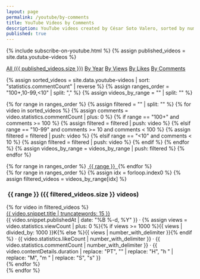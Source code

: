 ```yaml
---
layout: page
permalink: /youtube/by-comments
title: YouTube Videos by Comments
description: YouTube videos created by César Soto Valero, sorted by number of comments.
published: true
---
```


<!-- markdownlint-disable MD033 -->
{% include subscribe-on-youtube.html %}
{% assign published_videos = site.data.youtube-videos %}

<!-- Buttons for ordering YouTube videos -->
<div class="list-filters">
    <a href="/youtube" class="list-filter">All ({{ published_videos.size }})</a>
    <a href="/youtube/by-year" class="list-filter">By Year</a>
    <a href="/youtube/by-views" class="list-filter">By Views</a>
    <a href="/youtube/by-likes" class="list-filter">By Likes</a>
    <a href="/youtube/by-comments" class="list-filter">By Comments</a>
</div>

{% assign sorted_videos = site.data.youtube-videos | sort: "statistics.commentCount" | reverse %}
{% assign ranges_order = "100+,10-99,<10" | split: "," %}
{% assign videos_by_range = "" | split: "" %}

{% for range in ranges_order %}
    {% assign filtered = "" | split: "" %}
    {% for video in sorted_videos %}
        {% assign comments = video.statistics.commentCount | plus: 0 %}
        {% if range == "100+" and comments >= 100 %}
            {% assign filtered = filtered | push: video %}
        {% elsif range == "10-99" and comments >= 10 and comments < 100 %}
            {% assign filtered = filtered | push: video %}
        {% elsif range == "<10" and comments < 10 %}
            {% assign filtered = filtered | push: video %}
        {% endif %}
    {% endfor %}
    {% assign videos_by_range = videos_by_range | push: filtered %}
{% endfor %}

<!-- Comments cloud -->
<div class="tag-list">
    {% for range in ranges_order %}
         <a href="#{{ range }}" class="btn btn-primary tag-btn">
                <i class="fas fa-comments" aria-hidden="true"></i>&nbsp;{{ range }}&nbsp;
         </a>
    {% endfor %}
</div>

<div id="full-tags-list">
    {% for range in ranges_order %}
        {% assign idx = forloop.index0 %}
        {% assign filtered_videos = videos_by_range[idx] %}
        <h3 id="{{ range }}" class="linked-section">
             <i class="fas fa-comments" aria-hidden="true"></i>&nbsp;{{ range }}&nbsp;({{ filtered_videos.size }} videos)
        </h3>
        <div class="video-list">
            {% for video in filtered_videos %}
                 <div class="tag-entry">
                        <a href="https://www.youtube.com/watch?v={{ video.id }}" target="_blank">{{ video.snippet.title | truncatewords: 15 }}</a>
                        <div class="entry-date">
                            <time datetime="{{ video.snippet.publishedAt }}">{{ video.snippet.publishedAt | date: "%B %-d, %Y" }}</time>
                            <span class="video-stats">
                                 · <i class="fas fa-eye"></i> {% assign views = video.statistics.viewCount | plus: 0 %}{% if views >= 1000 %}{{ views | divided_by: 1000 }}K{% else %}{{ views | number_with_delimiter }}{% endif %}
                                 · <i class="fas fa-thumbs-up"></i> {{ video.statistics.likeCount | number_with_delimiter }}
                                 · <i class="fas fa-comments"></i> {{ video.statistics.commentCount | number_with_delimiter }}
                                 · <i class="fas fa-clock"></i> {{ video.contentDetails.duration | replace: "PT", "" | replace: "H", "h " | replace: "M", "m " | replace: "S", "s" }}
                            </span>
                        </div>
                 </div>
            {% endfor %}
        </div>
    {% endfor %}
</div>
<!-- markdownlint-enable MD033 -->
